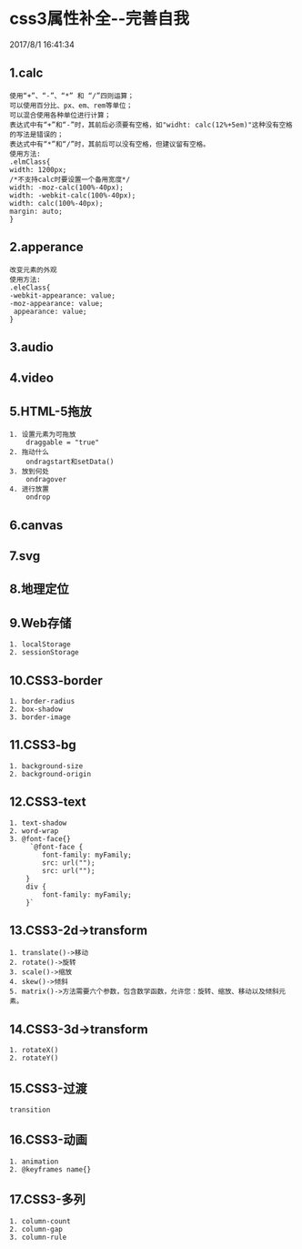 # css3属性补全--完善自我
2017/8/1 16:41:34 

## 1.calc

    使用“+”、“-”、“*” 和 “/”四则运算；
    可以使用百分比、px、em、rem等单位；
    可以混合使用各种单位进行计算；
    表达式中有“+”和“-”时，其前后必须要有空格，如"widht: calc(12%+5em)"这种没有空格的写法是错误的；
    表达式中有“*”和“/”时，其前后可以没有空格，但建议留有空格。
    使用方法:
    .elmClass{
    width: 1200px;
    /*不支持calc时要设置一个备用宽度*/
    width: -moz-calc(100%-40px);
    width: -webkit-calc(100%-40px);
    width: calc(100%-40px);
    margin: auto;
    }

## 2.apperance

    改变元素的外观
    使用方法:
    .eleClass{
    -webkit-appearance: value;
    -moz-appearance: value;
     appearance: value;
    }

## 3.audio

## 4.video

## 5.HTML-5拖放

	1. 设置元素为可拖放
		draggable = "true"
	2. 拖动什么
		ondragstart和setData()
	3. 放到何处
		ondragover
	4. 进行放置
		ondrop
	
## 6.canvas

## 7.svg

## 8.地理定位

## 9.Web存储
	
	1. localStorage
	2. sessionStorage

## 10.CSS3-border
	
	1. border-radius
	2. box-shadow
	3. border-image

## 11.CSS3-bg
	
	1. background-size
	2. background-origin

## 12.CSS3-text	
	
	1. text-shadow
	2. word-wrap
	3. @font-face{}
		 `@font-face {
            font-family: myFamily;
            src: url("");
            src: url("");
        }
        div {
            font-family: myFamily;
        }`

## 13.CSS3-2d->transform
	
	1. translate()->移动
	2. rotate()->旋转
	3. scale()->缩放
	4. skew()->倾斜
	5. matrix()->方法需要六个参数，包含数学函数，允许您：旋转、缩放、移动以及倾斜元素。

## 14.CSS3-3d->transform
	
	1. rotateX()
	2. rotateY() 

## 15.CSS3-过渡
		
	transition

## 16.CSS3-动画

	1. animation
	2. @keyframes name{}

## 17.CSS3-多列
	
	1. column-count
	2. column-gap
	3. column-rule
	